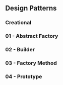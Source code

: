 ## Design Patterns

### Creational

### 01 - Abstract Factory

### 02 - Builder

### 03 - Factory Method

### 04 - Prototype